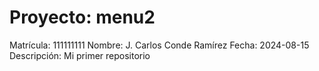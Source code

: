 # Proyecto: menu2
Matrícula: 	111111111
Nombre:		J. Carlos Conde Ramírez
Fecha:		2024-08-15
Descripción: 	Mi primer repositorio
